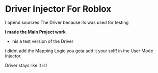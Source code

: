 # Driver Injector For Roblox

I opend sourcres The Driver because its was used for testing

**i made the Main Project work**
- his a test version of the Driver

i didnt add the Mapping Logic you gota add it your self! in the  User Mode Injector

Driver stays like it is!
